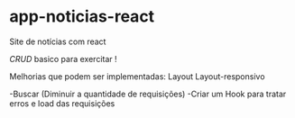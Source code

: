 # app-noticias-react
Site de notícias com react

*CRUD* basico para exercitar !

Melhorias que podem ser implementadas:
  Layout
  Layout-responsivo
  
  -Buscar (Diminuir a quantidade de requisições)
  -Criar um Hook para tratar erros e load das requisições
